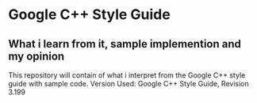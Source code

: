 # Google C++ Style Guide 
## What i learn from it, sample implemention and my opinion
This repository will contain of what i interpret from the Google C++ style guide with sample code.
Version Used: Google C++ Style Guide, Revision 3.199

